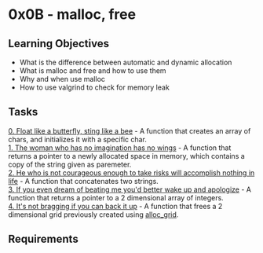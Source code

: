 # 0x0B - malloc, free
## Learning Objectives
- What is the difference between automatic and dynamic allocation
- What is malloc and free and how to use them
- Why and when use malloc
- How to use valgrind to check for memory leak
## Tasks
[0. Float like a butterfly, sting like a bee](0-create_array.c) - A function that creates an array of chars, and initializes it with a specific char.  
[1. The woman who has no imagination has no wings](1-strdup.c) - A function that returns a pointer to a newly allocated space in memory, which contains a copy of the string given as paremeter.  
[2. He who is not courageous enough to take risks will accomplish nothing in life](2-str_concat.c) - A function that concatenates two strings.  
[3. If you even dream of beating me you'd better wake up and apologize](3-alloc_grid.c) - A function that returns a pointer to a 2 dimensional array of integers.  
[4. It's not bragging if you can back it up](4-free_grid.c) - A function that frees a 2 dimensional grid previously created using [alloc_grid](3-alloc_grid.c).  
## Requirements
